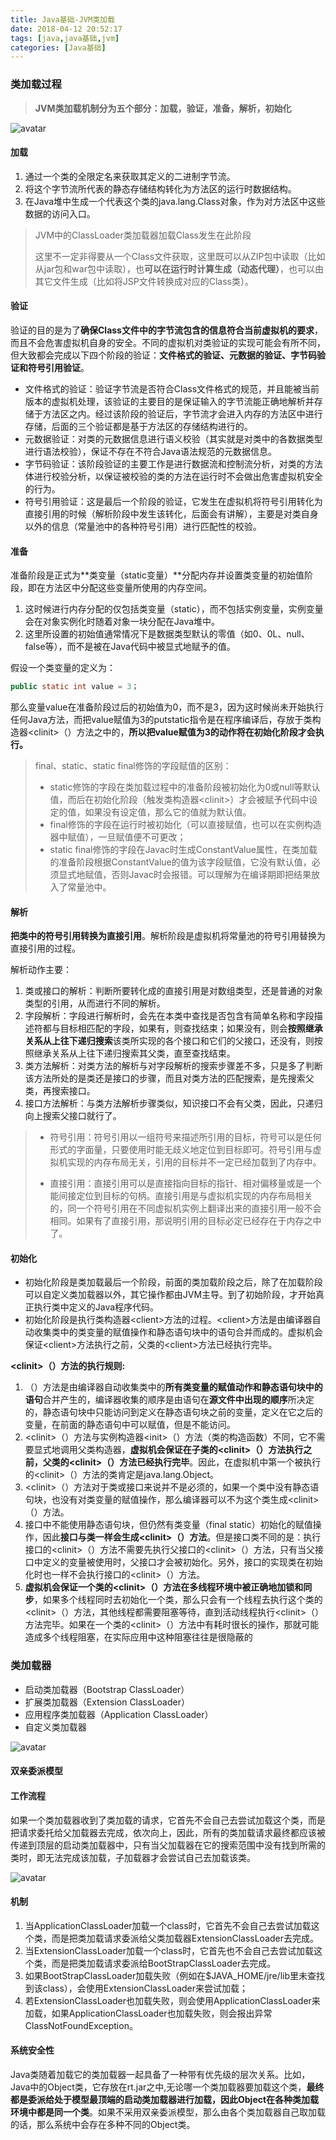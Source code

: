 ```yaml
---
title: Java基础-JVM类加载
date: 2018-04-12 20:52:17
tags: [java,java基础,jvm]
categories: [Java基础]
---
```




### 类加载过程
> **JVM类加载机制分为五个部分：加载，验证，准备，解析，初始化**

![avatar](http://wx4.sinaimg.cn/mw690/007h1WTYly1fz0dp4k541j30w00astab.jpg)

#### 加载

1. 通过一个类的全限定名来获取其定义的二进制字节流。
2. 将这个字节流所代表的静态存储结构转化为方法区的运行时数据结构。
3. 在Java堆中生成一个代表这个类的java.lang.Class对象，作为对方法区中这些数据的访问入口。


> JVM中的ClassLoader类加载器加载Class发生在此阶段
> 
> 这里不一定非得要从一个Class文件获取，这里既可以从ZIP包中读取（比如从jar包和war包中读取），也**可以在运行时计算生成（动态代理）**，也可以由其它文件生成（比如将JSP文件转换成对应的Class类）。


#### 验证
验证的目的是为了**确保Class文件中的字节流包含的信息符合当前虚拟机的要求**，而且不会危害虚拟机自身的安全。不同的虚拟机对类验证的实现可能会有所不同，但大致都会完成以下四个阶段的验证：**文件格式的验证、元数据的验证、字节码验证和符号引用验证**。

* 文件格式的验证：验证字节流是否符合Class文件格式的规范，并且能被当前版本的虚拟机处理，该验证的主要目的是保证输入的字节流能正确地解析并存储于方法区之内。经过该阶段的验证后，字节流才会进入内存的方法区中进行存储，后面的三个验证都是基于方法区的存储结构进行的。
* 元数据验证：对类的元数据信息进行语义校验（其实就是对类中的各数据类型进行语法校验），保证不存在不符合Java语法规范的元数据信息。
* 字节码验证：该阶段验证的主要工作是进行数据流和控制流分析，对类的方法体进行校验分析，以保证被校验的类的方法在运行时不会做出危害虚拟机安全的行为。
* 符号引用验证：这是最后一个阶段的验证，它发生在虚拟机将符号引用转化为直接引用的时候（解析阶段中发生该转化，后面会有讲解），主要是对类自身以外的信息（常量池中的各种符号引用）进行匹配性的校验。


#### 准备
准备阶段是正式为**类变量（static变量）**分配内存并设置类变量的初始值阶段，即在方法区中分配这些变量所使用的内存空间。

1. 这时候进行内存分配的仅包括类变量（static），而不包括实例变量，实例变量会在对象实例化时随着对象一块分配在Java堆中。
2. 这里所设置的初始值通常情况下是数据类型默认的零值（如0、0L、null、false等），而不是被在Java代码中被显式地赋予的值。

假设一个类变量的定义为：

```java
public static int value = 3；
```
那么变量value在准备阶段过后的初始值为0，而不是3，因为这时候尚未开始执行任何Java方法，而把value赋值为3的putstatic指令是在程序编译后，存放于类构造器<clinit\>（）方法之中的，**所以把value赋值为3的动作将在初始化阶段才会执行。**



> final、static、static final修饰的字段赋值的区别：
>
> - static修饰的字段在类加载过程中的准备阶段被初始化为0或null等默认值，而后在初始化阶段（触发类构造器<clinit\>）才会被赋予代码中设定的值，如果没有设定值，那么它的值就为默认值。
> - final修饰的字段在运行时被初始化（可以直接赋值，也可以在实例构造器中赋值），一旦赋值便不可更改；
> - static final修饰的字段在Javac时生成ConstantValue属性，在类加载的准备阶段根据ConstantValue的值为该字段赋值，它没有默认值，必须显式地赋值，否则Javac时会报错。可以理解为在编译期即把结果放入了常量池中。



#### 解析

**把类中的符号引用转换为直接引用**。解析阶段是虚拟机将常量池的符号引用替换为直接引用的过程。

解析动作主要：
1. 类或接口的解析：判断所要转化成的直接引用是对数组类型，还是普通的对象类型的引用，从而进行不同的解析。
2. 字段解析：字段进行解析时，会先在本类中查找是否包含有简单名称和字段描述符都与目标相匹配的字段，如果有，则查找结束；如果没有，则会**按照继承关系从上往下递归搜索**该类所实现的各个接口和它们的父接口，还没有，则按照继承关系从上往下递归搜索其父类，直至查找结束。
3. 类方法解析：对类方法的解析与对字段解析的搜索步骤差不多，只是多了判断该方法所处的是类还是接口的步骤，而且对类方法的匹配搜索，是先搜索父类，再搜索接口。
4. 接口方法解析：与类方法解析步骤类似，知识接口不会有父类，因此，只递归向上搜索父接口就行了。



>- 符号引用：符号引用以一组符号来描述所引用的目标，符号可以是任何形式的字面量，只要使用时能无歧义地定位到目标即可。符号引用与虚拟机实现的内存布局无关，引用的目标并不一定已经加载到了内存中。
>
>- 直接引用：直接引用可以是直接指向目标的指针、相对偏移量或是一个能间接定位到目标的句柄。直接引用是与虚拟机实现的内存布局相关的，同一个符号引用在不同虚拟机实例上翻译出来的直接引用一般不会相同。如果有了直接引用，那说明引用的目标必定已经存在于内存之中了。

#### 初始化

* 初始化阶段是类加载最后一个阶段，前面的类加载阶段之后，除了在加载阶段可以自定义类加载器以外，其它操作都由JVM主导。到了初始阶段，才开始真正执行类中定义的Java程序代码。
* 初始化阶段是执行类构造器<client\>方法的过程。<client\>方法是由编译器自动收集类中的类变量的赋值操作和静态语句块中的语句合并而成的。虚拟机会保证<client\>方法执行之前，父类的<client\>方法已经执行完毕。

**<clinit\>（）方法的执行规则:**

1. <clinit>（）方法是由编译器自动收集类中的**所有类变量的赋值动作和静态语句块中的语句**合并产生的，编译器收集的顺序是由语句在**源文件中出现的顺序**所决定的，静态语句块中只能访问到定义在静态语句块之前的变量，定义在它之后的变量，在前面的静态语句中可以赋值，但是不能访问。
2.  <clinit\>（）方法与实例构造器<init\>（）方法（类的构造函数）不同，它不需要显式地调用父类构造器，**虚拟机会保证在子类的<clinit\>（）方法执行之前，父类的<clinit\>（）方法已经执行完毕**。因此，在虚拟机中第一个被执行的<clinit\>（）方法的类肯定是java.lang.Object。
3. <clinit\>（）方法对于类或接口来说并不是必须的，如果一个类中没有静态语句块，也没有对类变量的赋值操作，那么编译器可以不为这个类生成<clinit\>（）方法。
4. 接口中不能使用静态语句块，但仍然有类变量（final static）初始化的赋值操作，因此**接口与类一样会生成<clinit\>（）方法**。但是接口类不同的是：执行接口的<clinit\>（）方法不需要先执行父接口的<clinit\>（）方法，只有当父接口中定义的变量被使用时，父接口才会被初始化。另外，接口的实现类在初始化时也一样不会执行接口的<clinit\>（）方法。
5. **虚拟机会保证一个类的<clinit\>（）方法在多线程环境中被正确地加锁和同步**，如果多个线程同时去初始化一个类，那么只会有一个线程去执行这个类的<clinit\>（）方法，其他线程都需要阻塞等待，直到活动线程执行<clinit\>（）方法完毕。如果在一个类的<clinit\>（）方法中有耗时很长的操作，那就可能造成多个线程阻塞，在实际应用中这种阻塞往往是很隐蔽的

### 类加载器
* 启动类加载器（Bootstrap ClassLoader）
* 扩展类加载器（Extension ClassLoader）
* 应用程序类加载器（Application ClassLoader）
* 自定义类加载器

![avatar](http://wx3.sinaimg.cn/mw690/007h1WTYly1fz0dozllubj30ge0db3zn.jpg)

#### 双亲委派模型
#### 工作流程
如果一个类加载器收到了类加载的请求，它首先不会自己去尝试加载这个类，而是把请求委托给父加载器去完成，依次向上，因此，所有的类加载请求最终都应该被传递到顶层的启动类加载器中，只有当父加载器在它的搜索范围中没有找到所需的类时，即无法完成该加载，子加载器才会尝试自己去加载该类。

![avatar](http://wx4.sinaimg.cn/mw690/007h1WTYly1fz0dovr832j305w0c6glq.jpg)

#### 机制

1. 当ApplicationClassLoader加载一个class时，它首先不会自己去尝试加载这个类，而是把类加载请求委派给父类加载器ExtensionClassLoader去完成。
2. 当ExtensionClassLoader加载一个class时，它首先也不会自己去尝试加载这个类，而是把类加载请求委派给BootStrapClassLoader去完成。
3. 如果BootStrapClassLoader加载失败（例如在$JAVA_HOME/jre/lib里未查找到该class），会使用ExtensionClassLoader来尝试加载；
4. 若ExtensionClassLoader也加载失败，则会使用ApplicationClassLoader来加载，如果ApplicationClassLoader也加载失败，则会报出异常ClassNotFoundException。



#### 系统安全性

Java类随着加载它的类加载器一起具备了一种带有优先级的层次关系。比如，Java中的Object类，它存放在rt.jar之中,无论哪一个类加载器要加载这个类，**最终都是委派给处于模型最顶端的启动类加载器进行加载，因此Object在各种类加载环境中都是同一个类**。如果不采用双亲委派模型，那么由各个类加载器自己取加载的话，那么系统中会存在多种不同的Object类。
